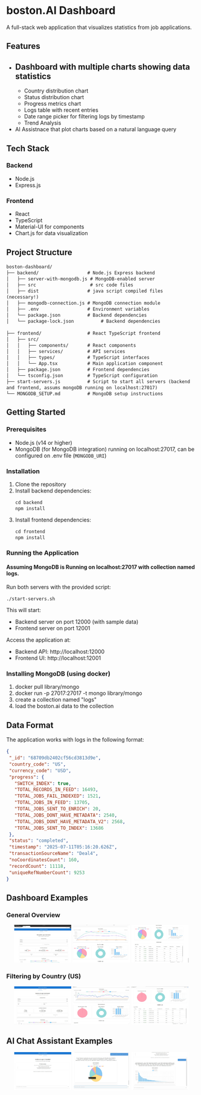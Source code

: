 # boston.AI Dashboard

A full-stack web application that visualizes statistics from job applications.

## Features

- Dashboard with multiple charts showing data statistics 
   - 
   - Country distribution chart
   - Status distribution chart
   - Progress metrics chart
   - Logs table with recent entries
   - Date range picker for filtering logs by timestamp
   - Trend Analysis
- AI Assistnace that plot charts based on a natural language query


## Tech Stack

### Backend
- Node.js
- Express.js

### Frontend
- React
- TypeScript
- Material-UI for components
- Chart.js for data visualization

## Project Structure

```
boston-dashboard/
├── backend/                  # Node.js Express backend
│   ├── server-with-mongodb.js # MongoDB-enabled server
│   ├── src                    # src code files 
│   ├── dist                  # java script compiled files (necessary!)
│   ├── mongodb-connection.js # MongoDB connection module
│   ├── .env                  # Environment variables
│   └── package.json          # Backend dependencies
│   └── package-lock.json          # Backend dependencies

├── frontend/                 # React TypeScript frontend
│   ├── src/
│   │   ├── components/       # React components
│   │   ├── services/         # API services
│   │   ├── types/            # TypeScript interfaces
│   │   └── App.tsx           # Main application component
│   ├── package.json          # Frontend dependencies
│   └── tsconfig.json         # TypeScript configuration
├── start-servers.js          # Script to start all servers (backend and frontend, assums mongoDB running on localhost:27017)
└── MONGODB_SETUP.md          # MongoDB setup instructions
```

## Getting Started

### Prerequisites

- Node.js (v14 or higher)
- MongoDB (for MongoDB integration) running on localhost:27017, can be configured on .env file (``MONGODB_URI``)

### Installation

1. Clone the repository
2. Install backend dependencies:
   ```
   cd backend
   npm install
   ```
3. Install frontend dependencies:
   ```
   cd frontend
   npm install
   ```

### Running the Application

#### Assuming MongoDB is Running on localhost:27017 with collection named logs.

Run both servers with the provided script:

```
./start-servers.sh
```

This will start:
- Backend server on port 12000 (with sample data)
- Frontend server on port 12001

Access the application at:
- Backend API: http://localhost:12000
- Frontend UI: http://localhost:12001


### Installing MongoDB (using docker)

1. docker pull library/mongo
2. docker run -p 27017:27017 -t mongo library/mongo
3. create a collection named "logs"
4. load the boston.ai data to the collection  

## Data Format

The application works with logs in the following format:

```json
{
 "_id": "68709db2402cf56cd3813d9e",
 "country_code": "US",
 "currency_code": "USD",
 "progress": {
   "SWITCH_INDEX": true,
   "TOTAL_RECORDS_IN_FEED": 16493,
   "TOTAL_JOBS_FAIL_INDEXED": 1521,
   "TOTAL_JOBS_IN_FEED": 13705,
   "TOTAL_JOBS_SENT_TO_ENRICH": 20,
   "TOTAL_JOBS_DONT_HAVE_METADATA": 2540,
   "TOTAL_JOBS_DONT_HAVE_METADATA_V2": 2568,
   "TOTAL_JOBS_SENT_TO_INDEX": 13686
 },
 "status": "completed",
 "timestamp": "2025-07-11T05:16:20.626Z",
 "transactionSourceName": "Deal4",
 "noCoordinatesCount": 160,
 "recordCount": 11118,
 "uniqueRefNumberCount": 9253
}
```
<!--
## Dashboard Examples

![Dashboard 1](images/dashboard.jpg)
![Dashboard 1](images/dashboard_trend_analysis.jpg)
![Dashboard 1](images/dashboard_data_distribution.jpg)


### FIltering by a Country (US)

![Dashboard 2](images/dashboard_US.jpg)
![Dashboard 2](images/dashboard_trend_analysis_US.jpg)
![Dashboard 2](images/dashboard_data_distribution_US.jpg)



![Dashboard 3](images/dashboard3.png) -->

## Dashboard Examples

### General Overview

<div align="center">
  <img src="images/dashboard.jpg" width="30%" height="100px"/>
  <img src="images/dashboard_trend_analysis.jpg" width="30%" height="100px"/>
  <img src="images/dashboard_data_distribution.jpg" width="30%" height="100px"/>
</div>

### Filtering by Country (US)

<div align="center">
  <img src="images/dashboard_US.jpg" width="30%" height="100px"/>
  <img src="images/dashboard_trend_analysis_US.jpg" width="30%"height="100px" />
  <img src="images/dashboard_data_distribution_US.jpg" width="30%" height="100px"/>
</div>

## AI Chat Assistant Examples

<div align="center">
  <img src="images/AI_assistant_landing.jpg" width="30%" height="100px"/>
  <img src="images/chat_record_count_by_country_code.jpg" width="30%"height="100px" />
  <img src="images/chat_top_client.jpg" width="30%" height="100px"/>
</div>